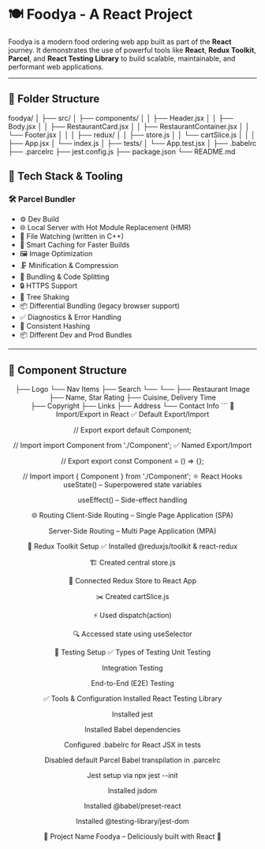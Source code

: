 # 🍽️ Foodya - A  React Project

Foodya is a modern food ordering web app built as part of the **React** journey. It demonstrates the use of powerful tools like **React**, **Redux Toolkit**, **Parcel**, and **React Testing Library** to build scalable, maintainable, and performant web applications.

---

## 📁 Folder Structure

foodya/
│
├── src/
│ ├── components/
│ │ ├── Header.jsx
│ │ ├── Body.jsx
│ │ ├── RestaurantCard.jsx
│ │ ├── RestaurantContainer.jsx
│ │ └── Footer.jsx
│ │
│ ├── redux/
│ │ ├── store.js
│ │ └── cartSlice.js
│ │
│ ├── App.jsx
│ └── index.js
│
├── tests/
│ └── App.test.jsx
│
├── .babelrc
├── .parcelrc
├── jest.config.js
├── package.json
└── README.md


## 🚀 Tech Stack & Tooling

### 🛠️ Parcel Bundler

- ⚙️ Dev Build
- 🌐 Local Server with Hot Module Replacement (HMR)
- 📂 File Watching (written in C++)
- 🧠 Smart Caching for Faster Builds
- 🖼️ Image Optimization
- 🗜️ Minification & Compression
- 🧩 Bundling & Code Splitting
- 🔒 HTTPS Support
- 🌲 Tree Shaking
- 📦 Differential Bundling (legacy browser support)
- ✅ Diagnostics & Error Handling
- 🔁 Consistent Hashing
- 📦 Different Dev and Prod Bundles

---

## 🧩 Component Structure

<Header /> ├── Logo └── Nav Items <Body /> ├── Search └── <RestaurantContainer /> └── <RestaurantCard /> ├── Restaurant Image ├── Name, Star Rating ├── Cuisine, Delivery Time <Footer /> ├── Copyright ├── Links ├── Address └── Contact Info ```
🔄 Import/Export in React
✅ Default Export/Import

// Export
export default Component;

// Import
import Component from './Component';
✅ Named Export/Import

// Export
export const Component = () => {};

// Import
import { Component } from './Component';
⚛️ React Hooks
useState() – Superpowered state variables

useEffect() – Side-effect handling

🌐 Routing
Client-Side Routing – Single Page Application (SPA)

Server-Side Routing – Multi Page Application (MPA)

🧰 Redux Toolkit Setup
✅ Installed @reduxjs/toolkit & react-redux

🏗️ Created central store.js

🔌 Connected Redux Store to React App

✂️ Created cartSlice.js

⚡ Used dispatch(action)

🔍 Accessed state using useSelector

🧪 Testing Setup
✅ Types of Testing
Unit Testing

Integration Testing

End-to-End (E2E) Testing

✅ Tools & Configuration
Installed React Testing Library

Installed jest

Installed Babel dependencies

Configured .babelrc for React JSX in tests

Disabled default Parcel Babel transpilation in .parcelrc

Jest setup via npx jest --init

Installed jsdom

Installed @babel/preset-react

Installed @testing-library/jest-dom

📌 Project Name
Foodya – Deliciously built with React 🍱

